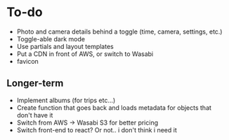 # To-do

- Photo and camera details behind a toggle (time, camera, settings, etc.)
- Toggle-able dark mode
- Use partials and layout templates
- Put a CDN in front of AWS, or switch to Wasabi
- favicon

## Longer-term
- Implement albums (for trips etc...)
- Create function that goes back and loads metadata for objects that don't have it
- Switch from AWS -> Wasabi S3 for better pricing
- Switch front-end to react? Or not.. i don't think i need it